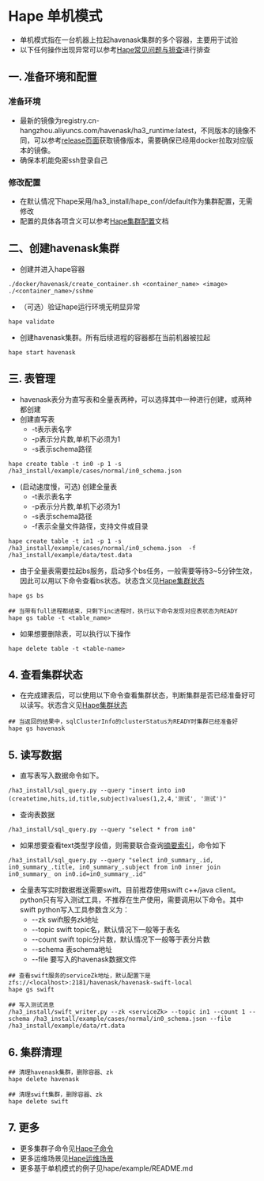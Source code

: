 # Hape 单机模式

* 单机模式指在一台机器上拉起havenask集群的多个容器，主要用于试验
* 以下任何操作出现异常可以参考[Hape常见问题与排查](Hape常见问题与排查.md)进行排查


##  一. 准备环境和配置

### 准备环境
* 最新的镜像为registry.cn-hangzhou.aliyuncs.com/havenask/ha3_runtime:latest，不同版本的镜像不同，可以参考[release页面](https://github.com/alibaba/havenask/releases)获取镜像版本，需要确保已经用docker拉取对应版本的镜像。
* 确保本机能免密ssh登录自己

### 修改配置
* 在默认情况下hape采用/ha3_install/hape_conf/default作为集群配置，无需修改
* 配置的具体各项含义可以参考[Hape集群配置](Hape集群配置.md)文档


## 二、创建havenask集群

*  创建并进入hape容器
```
./docker/havenask/create_container.sh <container_name> <image>
./<container_name>/sshme
```

* （可选）验证hape运行环境无明显异常
```
hape validate
```

* 创建havenask集群。所有后续进程的容器都在当前机器被拉起
```
hape start havenask
```

## 三. 表管理
* havenask表分为直写表和全量表两种，可以选择其中一种进行创建，或两种都创建
* 创建直写表
    * -t表示表名字
    * -p表示分片数,单机下必须为1
    * -s表示schema路径
```
hape create table -t in0 -p 1 -s /ha3_install/example/cases/normal/in0_schema.json

```
* (启动速度慢，可选) 创建全量表
    * -t表示表名字
    * -p表示分片数,单机下必须为1
    * -s表示schema路径
    * -f表示全量文件路径，支持文件或目录
```
hape create table -t in1 -p 1 -s /ha3_install/example/cases/normal/in0_schema.json  -f /ha3_install/example/data/test.data
```
* 由于全量表需要拉起bs服务，启动多个bs任务，一般需要等待3~5分钟生效，因此可以用以下命令查看bs状态。状态含义见[Hape集群状态](Hape集群状态.md)
```
hape gs bs

## 当带有full进程都结束，只剩下inc进程时，执行以下命令发现对应表状态为READY
hape gs table -t <table_name>
```

* 如果想要删除表，可以执行以下操作
```
hape delete table -t <table-name>
```

## 4. 查看集群状态
* 在完成建表后，可以使用以下命令查看集群状态，判断集群是否已经准备好可以读写。状态含义见[Hape集群状态](Hape集群状态.md)
```
## 当返回的结果中，sqlClusterInfo的clusterStatus为READY时集群已经准备好
hape gs havenask
```

## 5. 读写数据
* 直写表写入数据命令如下。
```
/ha3_install/sql_query.py --query "insert into in0 (createtime,hits,id,title,subject)values(1,2,4,'测试', '测试')"
```

* 查询表数据
```
/ha3_install/sql_query.py --query "select * from in0" 
```

* 如果想要查看text类型字段值，则需要联合查询[摘要索引](摘要索引)，命令如下
```
/ha3_install/sql_query.py --query "select in0_summary_.id, in0_summary_.title, in0_summary_.subject from in0 inner join in0_summary_ on in0.id=in0_summary_.id"
```



* 全量表写实时数据推送需要swift。目前推荐使用swift c++/java client。python只有写入测试工具，不推荐在生产使用，需要调用以下命令。其中swift python写入工具参数含义为：
    * --zk swift服务zk地址
    * --topic swift topic名，默认情况下一般等于表名
    * --count swift topic分片数，默认情况下一般等于表分片数
    * --schema 表schema地址
    * --file 要写入的havenask数据文件
```
## 查看swift服务的serviceZk地址，默认配置下是zfs://<localhost>:2181/havenask/havenask-swift-local
hape gs swift

## 写入测试消息
/ha3_install/swift_writer.py --zk <serviceZk> --topic in1 --count 1 --schema /ha3_install/example/cases/normal/in0_schema.json --file /ha3_install/example/data/rt.data 
```

## 6. 集群清理
```
## 清理havenask集群，删除容器、zk
hape delete havenask

## 清理swift集群，删除容器、zk
hape delete swift
```

## 7. 更多
* 更多集群子命令见[Hape子命令](HapeCmd-1.0.0.md)
* 更多运维场景见[Hape运维场景](Hape运维场景.md)
* 更多基于单机模式的例子见hape/example/README.md
